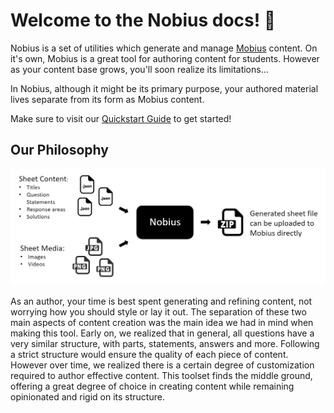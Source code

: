 # Welcome to the Nobius docs! 🚀

Nobius is a set of utilities which generate and manage [Mobius](https://www.digitaled.com/products/assessment) content. On it's own, Mobius is a great tool for authoring content for students. However as your content base grows, you'll soon realize its limitations...

In Nobius, although it might be its primary purpose, your authored material lives separate from its form as Mobius content.

Make sure to visit our [Quickstart Guide](quickstart.md) to get started!

## Our Philosophy

![Tool Philosophy](Assets/Images/Tool.jpg)

As an author, your time is best spent generating and refining content, not worrying how you should style or lay it out. The separation of these two main aspects of content creation was the main idea we had in mind when making this tool. Early on, we realized that in general, all questions have a very similar structure, with parts, statements, answers and more. Following a strict structure would ensure the quality of each piece of content. However over time, we realized there is a certain degree of customization required to author effective content. This toolset finds the middle ground, offering a great degree of choice in creating content while remaining opinionated and rigid on its structure.
